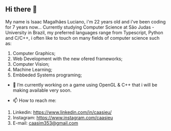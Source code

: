 ## Hi there 👋

My name is Isaac Magalhães Luciano, i'm 22 years old and i've been coding for 7 years now... Currently studying Computer Science at São Judas - University in Brazil, my preferred languages range from Typescript, Python and C/C++, i often like to touch on many fields of computer science such as:

1. Computer Graphics;
2. Web Development with the new ofered frameworks;
3. Computer Vision;
4. Machine Learning;
5. Embbeded Systems programing;  

- 🔭 I’m currently working on a game using OpenGL & C++ that i will be making available very soon.


- 📫 How to reach me:
1. Linkedin: https://www.linkedin.com/in/caasieu/
2. Instagram: https://www.instagram.com/caasieu
3. E-mail: caasim353@gmail.com

<!--
**caasieu/caasieu** is a ✨ _special_ ✨ repository because its `README.md` (this file) appears on your GitHub profile.

Here are some ideas to get you started:

- 🔭 I’m currently working on ...
- 🌱 I’m currently learning ...
- 👯 I’m looking to collaborate on ...
- 🤔 I’m looking for help with ...
- 💬 Ask me about ...
- 📫 How to reach me: ...
- 😄 Pronouns: ...
- ⚡ Fun fact: ...
-->
